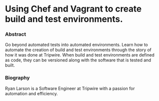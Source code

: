 # Using Chef and Vagrant to create build and test environments.

### Abstract
Go beyond automated tests into automated environments. Learn how to automate the creation of build and test environments through the story of how it was done at Tripwire. When build and test environments are defined as code, they can be versioned along with the software that is tested and built.  

### Biography
Ryan Larson is a Software Engineer at Tripwire with a passion for automation and efficiency.
